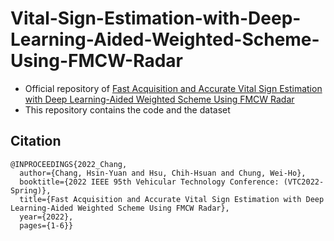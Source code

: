 # Vital-Sign-Estimation-with-Deep-Learning-Aided-Weighted-Scheme-Using-FMCW-Radar
- Official repository of [Fast Acquisition and Accurate Vital Sign Estimation with Deep Learning-Aided Weighted Scheme Using FMCW Radar](https://ieeexplore.ieee.org/document/9860799)
- This repository contains the code and the dataset
## Citation
```
@INPROCEEDINGS{2022_Chang,
  author={Chang, Hsin-Yuan and Hsu, Chih-Hsuan and Chung, Wei-Ho},
  booktitle={2022 IEEE 95th Vehicular Technology Conference: (VTC2022-Spring)}, 
  title={Fast Acquisition and Accurate Vital Sign Estimation with Deep Learning-Aided Weighted Scheme Using FMCW Radar}, 
  year={2022},
  pages={1-6}}
```
